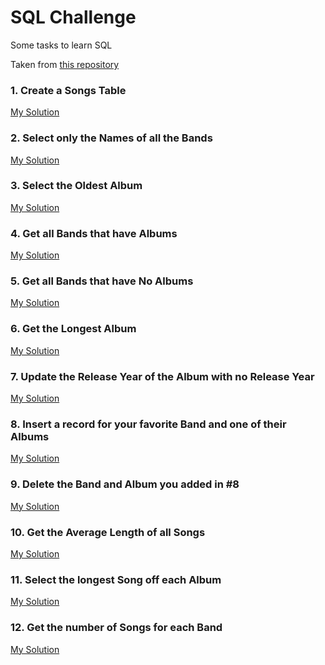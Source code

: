 # SQL Challenge
Some tasks to learn SQL 

Taken from [this repository](https://github.com/WebDevSimplified/Learn-SQL)



### 1. Create a Songs Table
[My Solution](solutions/Q01.sql)


### 2. Select only the Names of all the Bands
[My Solution](solutions/Q02.sql)


### 3. Select the Oldest Album
[My Solution](solutions/Q03.sql)


### 4. Get all Bands that have Albums
[My Solution](solutions/Q04.sql)


### 5. Get all Bands that have No Albums
[My Solution](solutions/Q05.sql)


### 6. Get the Longest Album
[My Solution](solutions/Q06.sql)


### 7. Update the Release Year of the Album with no Release Year
[My Solution](solutions/Q07.sql)


### 8. Insert a record for your favorite Band and one of their Albums
[My Solution](solutions/Q08.sql)


### 9. Delete the Band and Album you added in #8
[My Solution](solutions/Q09.sql)


### 10. Get the Average Length of all Songs
[My Solution](solutions/Q10.sql)


### 11. Select the longest Song off each Album
[My Solution](solutions/Q11.sql)


### 12. Get the number of Songs for each Band
[My Solution](solutions/Q12.sql)


